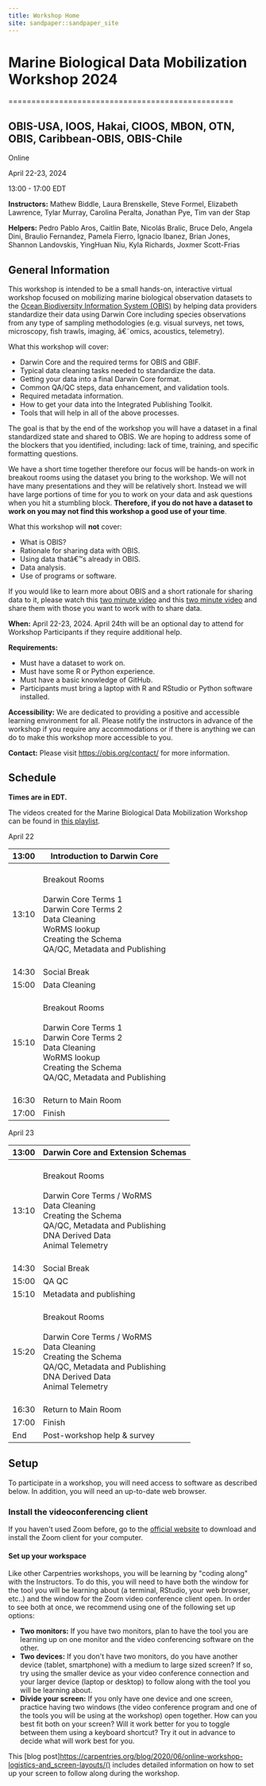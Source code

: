 ```yaml
---
title: Workshop Home
site: sandpaper::sandpaper_site
---
```


# Marine Biological Data Mobilization Workshop 2024
=================================================

OBIS-USA, IOOS, Hakai, CIOOS, MBON, OTN, OBIS, Caribbean-OBIS, OBIS-Chile
-------------------------------------------------------------------------

Online

April 22-23, 2024

13:00 - 17:00 EDT

**Instructors:** Mathew Biddle, Laura Brenskelle, Steve Formel, Elizabeth Lawrence, Tylar Murray, Carolina Peralta, Jonathan Pye, Tim van der Stap

**Helpers:** Pedro Pablo Aros, Caitlin Bate, Nicolás Bralic, Bruce Delo, Angela Dini, Braulio Fernandez, Pamela Fierro, Ignacio Ibanez, Brian Jones, Shannon Landovskis, YingHuan Niu, Kyla Richards, Joxmer Scott-Frias


## General Information

This workshop is intended to be a small hands-on, interactive virtual workshop focused on mobilizing marine biological observation datasets to the <a href="https://obis.org/">Ocean Biodiversity Information System (OBIS)</a> by helping data providers standardize their data using Darwin Core including species observations from any type of sampling methodologies (e.g. visual surveys, net tows, microscopy, fish trawls, imaging, â€˜omics, acoustics, telemetry).

What this workshop will cover:

* Darwin Core and the required terms for OBIS and GBIF.
* Typical data cleaning tasks needed to standardize the data.
* Getting your data into a final Darwin Core format.
* Common QA/QC steps, data enhancement, and validation tools.
* Required metadata information.
* How to get your data into the Integrated Publishing Toolkit.
* Tools that will help in all of the above processes.

The goal is that by the end of the workshop you will have a dataset in a final standardized state and shared to OBIS. We are hoping to address some of the blockers that you identified, including: lack of time, training, and specific formatting questions.

We have a short time together therefore our focus will be hands-on work in breakout rooms using the dataset you bring to the workshop. We will not have many presentations and they will be relatively short. Instead we will have large portions of time for you to work on your data and ask questions when you hit a stumbling block. **Therefore, if you do not have a dataset to work on you may not find this workshop a good use of your time**.

What this workshop will **not** cover:

* What is OBIS?
* Rationale for sharing data with OBIS.
* Using data thatâ€™s already in OBIS.
* Data analysis.
* Use of programs or software.

If you would like to learn more about OBIS and a short rationale for sharing data to it, please watch this [two minute video](https://youtu.be/E6NblAC-1uE) and this [two minute video](https://youtu.be/mmD-EYNOrFA) and share them with those you want to work with to share data.

**When:**
April 22-23, 2024.
April 24th will be an optional day to attend for Workshop Participants if they require additional help.

**Requirements:**

* Must have a dataset to work on.
* Must have some R or Python experience.
* Must have a basic knowledge of GitHub.
* Participants must bring a laptop with R and RStudio or Python software installed.

**Accessibility:**
We are dedicated to providing a positive and accessible learning environment for all. Please
notify the instructors in advance of the workshop if you require any accommodations or if there is
anything we can do to make this workshop more accessible to you.

**Contact:**
Please visit <a href="https://obis.org/contact/">https://obis.org/contact/</a> for more information. 

## Schedule
__Times are in EDT.__

The videos created for the Marine Biological Data Mobilization Workshop can be found in [this playlist](https://youtube.com/playlist?list=PLlgUwSvpCFS7zytaWbZ6f4Szm3PnpFj_J).

April 22

| 13:00 | Introduction to Darwin Core                                                                                                                                                                                                                                                          |
|-------|--------------------------------------------------------------------------------------------------------------------------------------------------------------------------------------------------------------------------------------------------------------------------------------|
| 13:10 | <br>          Breakout Rooms<br>          <br>            Darwin Core Terms 1<br>            Darwin Core Terms 2<br>            Data Cleaning<br>            WoRMS lookup<br>            Creating the Schema<br>            QA/QC, Metadata and Publishing<br>          <br>         |
| 14:30 | Social Break                                                                                                                                                                                                                                                                         |
| 15:00 | Data Cleaning                                                                                                                                                                                                                                                                        |
| 15:10 | <br>          Breakout Rooms<br>          <br>            Darwin Core Terms 1<br>            Darwin Core Terms 2<br>            Data Cleaning<br>            WoRMS lookup<br>            Creating the Schema<br>            QA/QC, Metadata and Publishing<br>          <br>         |
| 16:30 | Return to Main Room                                                                                                                                                                                                                                                                  |
| 17:00 | Finish                                                                                                                                                                                                                                                                               |

April 23

| 13:00 | Darwin Core and Extension Schemas                                                                                                                                                                                                                                                           |
|-------|---------------------------------------------------------------------------------------------------------------------------------------------------------------------------------------------------------------------------------------------------------------------------------------------|
| 13:10 | <br>          Breakout Rooms<br>          <br>            Darwin Core Terms / WoRMS<br>            Data Cleaning<br>            Creating the Schema<br>            QA/QC, Metadata and Publishing<br>            DNA Derived Data<br>            Animal Telemetry<br>          <br>         |
| 14:30 | Social Break                                                                                                                                                                                                                                                                                |
| 15:00 | QA QC                                                                                                                                                                                                                                                                                       |
| 15:10 | Metadata and publishing                                                                                                                                                                                                                                                                     |
| 15:20 | <br>          Breakout Rooms<br>          <br>            Darwin Core Terms / WoRMS<br>            Data Cleaning<br>            Creating the Schema<br>            QA/QC, Metadata and Publishing<br>            DNA Derived Data<br>            Animal Telemetry<br>          <br>         |
| 16:30 | Return to Main Room                                                                                                                                                                                                                                                                         |
| 17:00 | Finish                                                                                                                                                                                                                                                                                      |
| End   | Post-workshop help & survey                                                                                                                                                                                                                                                                 |

 
## Setup

To participate in a workshop,
you will need access to software as described below.
In addition, you will need an up-to-date web browser.

### Install the videoconferencing client

If you haven't used Zoom before, go to the
<a href="https://zoom.us/download">official website</a>
to download and install the Zoom client for your computer.

#### Set up your workspace

Like other Carpentries workshops,
you will be learning by "coding along" with the Instructors.
To do this, you will need to have both the window for the tool
you will be learning about (a terminal, RStudio, your web browser, etc..)
and the window for the Zoom video conference client open.
In order to see both at once,
we recommend using one of the following set up options:
  
* **Two monitors:** If you have two monitors, plan to have the tool you are learning up on one monitor and the video conferencing software on the other.
* **Two devices:** If you don't have two monitors, do you have another device (tablet, smartphone) with a medium to large sized screen? If so, try using the smaller device as your video conference connection and your larger device (laptop or desktop) to follow along with the tool you will be learning about.
* **Divide your screen:** If you only have one device and one screen, practice having two windows (the video conference program and one of the tools you will be using at the workshop) open together. How can you best fit both on your screen? Will it work better for you to toggle between them using a keyboard shortcut? Try it out in advance to decide what will work best for you.

This [blog post]https://carpentries.org/blog/2020/06/online-workshop-logistics-and_screen-layouts/() includes detailed information on how to set up your screen to follow along during the workshop.
